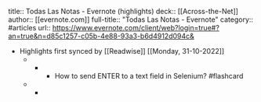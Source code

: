 title:: Todas Las Notas - Evernote (highlights)
deck:: [[Across-the-Net]]
author:: [[evernote.com]]
full-title:: "Todas Las Notas - Evernote"
category:: #articles
url:: https://www.evernote.com/client/web?login=true#?an=true&n=d85c1257-c05b-4e88-93a3-b6d4912d094c&

- Highlights first synced by [[Readwise]] [[Monday, 31-10-2022]]
	- -
		- How to send ENTER to a text field in Selenium? #flashcard
	- -
